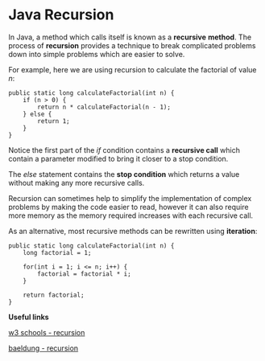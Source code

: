 # Java Recursion


In Java, a method which calls itself is known as a **recursive** **method**. The process of **recursion** provides a technique to break complicated problems down into simple problems which are easier to solve.

For example, here we are using recursion to calculate the factorial of value *n*:

	public static long calculateFactorial(int n) {
		if (n > 0) {
			return n * calculateFactorial(n - 1);
		} else {
			return 1;
		}
	}
	
Notice the first part of the *if* condition contains a **recursive call** which contain a parameter modified to bring it closer to a stop condition.

The *else* statement contains the **stop condition** which returns a value without making any more recursive calls.

Recursion can sometimes help to simplify the implementation of complex problems by making the code easier to read, however it can also require more memory as the memory required increases with each recursive call.

As an alternative, most recursive methods can be rewritten using **iteration**:

    public static long calculateFactorial(int n) {    
        long factorial = 1;
        
        for(int i = 1; i <= n; i++) {
        	factorial = factorial * i;
        }
        
        return factorial;
    }
    
**Useful links**

[w3 schools - recursion](https://www.w3schools.com/java/java_recursion.asp)

[baeldung - recursion](https://www.baeldung.com/java-recursion)